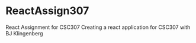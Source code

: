 # ReactAssign307
React Assignment for CSC307
Creating a react application for CSC307 with BJ Klingenberg
